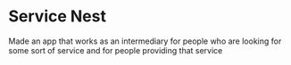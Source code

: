 # Service Nest
 Made an app that works as an intermediary for people who are looking for some sort of service and for people providing that service
